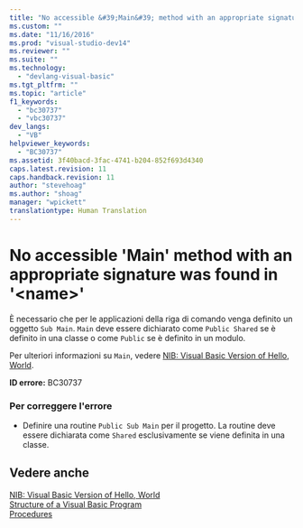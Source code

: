 ```yaml
---
title: "No accessible &#39;Main&#39; method with an appropriate signature was found in &#39;&lt;name&gt;&#39; | Microsoft Docs"
ms.custom: ""
ms.date: "11/16/2016"
ms.prod: "visual-studio-dev14"
ms.reviewer: ""
ms.suite: ""
ms.technology: 
  - "devlang-visual-basic"
ms.tgt_pltfrm: ""
ms.topic: "article"
f1_keywords: 
  - "bc30737"
  - "vbc30737"
dev_langs: 
  - "VB"
helpviewer_keywords: 
  - "BC30737"
ms.assetid: 3f40bacd-3fac-4741-b204-852f693d4340
caps.latest.revision: 11
caps.handback.revision: 11
author: "stevehoag"
ms.author: "shoag"
manager: "wpickett"
translationtype: Human Translation
---
```

# No accessible &#39;Main&#39; method with an appropriate signature was found in &#39;&lt;name&gt;&#39;
È necessario che per le applicazioni della riga di comando venga definito un oggetto `Sub Main`.  `Main` deve essere dichiarato come `Public Shared` se è definito in una classe o come `Public` se è definito in un modulo.  
  
 Per ulteriori informazioni su `Main`, vedere [NIB: Visual Basic Version of Hello, World](http://msdn.microsoft.com/it-it/9d030b60-e148-4366-a462-69532f02294c).  
  
 **ID errore:** BC30737  
  
### Per correggere l'errore  
  
-   Definire una routine `Public Sub Main` per il progetto.  La routine deve essere dichiarata come `Shared` esclusivamente se viene definita in una classe.  
  
## Vedere anche  
 [NIB: Visual Basic Version of Hello, World](http://msdn.microsoft.com/it-it/9d030b60-e148-4366-a462-69532f02294c)   
 [Structure of a Visual Basic Program](../../../visual-basic/programming-guide/program-structure/structure-of-a-visual-basic-program.md)   
 [Procedures](../../../visual-basic/programming-guide/language-features/procedures/index.md)